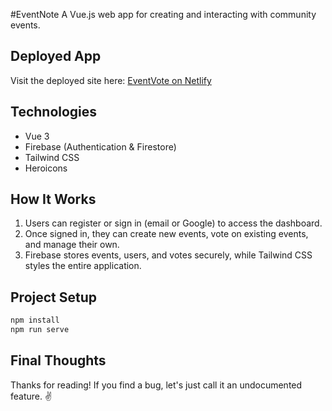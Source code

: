 #EventNote
A Vue.js web app for creating and interacting with community events.

## Deployed App

Visit the deployed site here: [EventVote on Netlify](https://visionary-cocada-55a3b8.netlify.app)

## Technologies

- Vue 3
- Firebase (Authentication & Firestore)
- Tailwind CSS
- Heroicons

## How It Works

1. Users can register or sign in (email or Google) to access the dashboard.  
2. Once signed in, they can create new events, vote on existing events, and manage their own.  
3. Firebase stores events, users, and votes securely, while Tailwind CSS styles the entire application.

## Project Setup

```bash
npm install
npm run serve
```

## Final Thoughts
Thanks for reading! If you find a bug, let's just call it an undocumented feature. 
✌️
